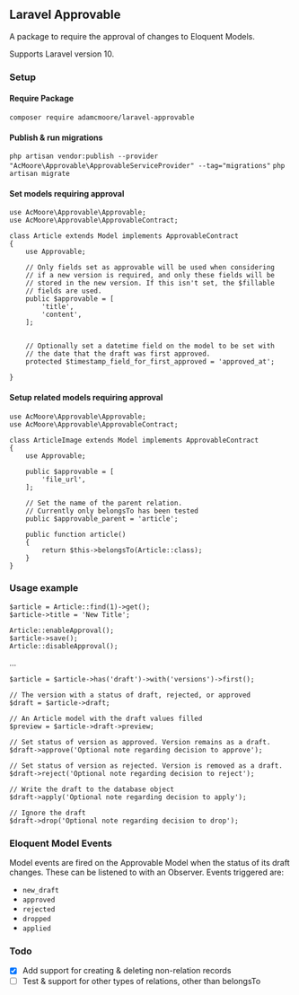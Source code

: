## Laravel Approvable
A package to require the approval of changes to Eloquent Models.

Supports Laravel version 10.


### Setup

#### Require Package
`composer require adamcmoore/laravel-approvable`


#### Publish & run migrations
`php artisan vendor:publish --provider "AcMoore\Approvable\ApprovableServiceProvider" --tag="migrations"`
`php artisan migrate`


#### Set models requiring approval
```
use AcMoore\Approvable\Approvable;
use AcMoore\Approvable\ApprovableContract;

class Article extends Model implements ApprovableContract
{
    use Approvable;
    
    // Only fields set as approvable will be used when considering 
    // if a new version is required, and only these fields will be 
    // stored in the new version. If this isn't set, the $fillable 
    // fields are used.
    public $approvable = [
        'title', 
        'content',
    ];
    
    
    // Optionally set a datetime field on the model to be set with 
    // the date that the draft was first approved. 
    protected $timestamp_field_for_first_approved = 'approved_at';

} 
```



#### Setup related models requiring approval
```
use AcMoore\Approvable\Approvable;
use AcMoore\Approvable\ApprovableContract;

class ArticleImage extends Model implements ApprovableContract
{
    use Approvable;
    
    public $approvable = [
        'file_url', 
    ];
    
    // Set the name of the parent relation.
    // Currently only belongsTo has been tested
    public $approvable_parent = 'article';
    
    public function article()
    {
        return $this->belongsTo(Article::class);
    }
}
```


### Usage example
```
$article = Article::find(1)->get();
$article->title = 'New Title';

Article::enableApproval(); 
$article->save();
Article::disableApproval();
```
...
```
$article = $article->has('draft')->with('versions')->first();

// The version with a status of draft, rejected, or approved
$draft = $article->draft;

// An Article model with the draft values filled
$preview = $article->draft->preview;

// Set status of version as approved. Version remains as a draft.
$draft->approve('Optional note regarding decision to approve');

// Set status of version as rejected. Version is removed as a draft.
$draft->reject('Optional note regarding decision to reject');

// Write the draft to the database object
$draft->apply('Optional note regarding decision to apply');

// Ignore the draft
$draft->drop('Optional note regarding decision to drop');
```

### Eloquent Model Events
Model events are fired on the Approvable Model when the status of its draft changes. 
These can be listened to with an Observer. Events triggered are:
- `new_draft`
- `approved`
- `rejected`
- `dropped`
- `applied`

### Todo
- [x] Add support for creating & deleting non-relation records
- [ ] Test & support for other types of relations, other than belongsTo